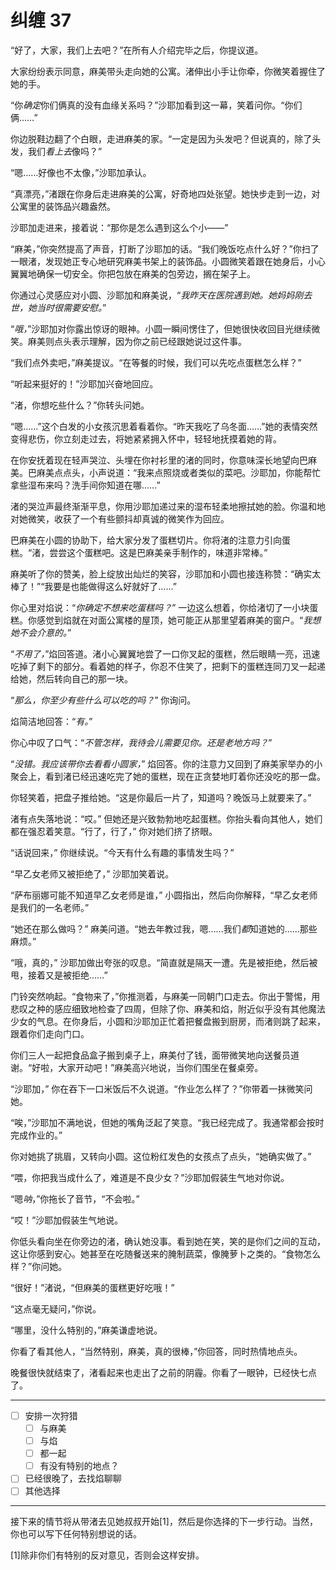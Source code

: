 # 纠缠 37

“好了，大家，我们上去吧？”在所有人介绍完毕之后，你提议道。

大家纷纷表示同意，麻美带头走向她的公寓。渚伸出小手让你牵，你微笑着握住了她的手。

“你*确定*你们俩真的没有血缘关系吗？”沙耶加看到这一幕，笑着问你。“你们俩……”

你边脱鞋边翻了个白眼，走进麻美的家。“一定是因为头发吧？但说真的，除了头发，我们*看上去*像吗？”

“嗯……好像也不太像，”沙耶加承认。

“真漂亮，”渚跟在你身后走进麻美的公寓，好奇地四处张望。她快步走到一边，对公寓里的装饰品兴趣盎然。

沙耶加走进来，接着说：“那你是怎么遇到这么个小——”

“麻美，”你突然提高了声音，打断了沙耶加的话。“我们晚饭吃点什么好？”你扫了一眼渚，发现她正专心地研究麻美书架上的装饰品。小圆微笑着跟在她身后，小心翼翼地确保一切安全。你把包放在麻美的包旁边，搁在架子上。

你通过心灵感应对小圆、沙耶加和麻美说，“*我昨天在医院遇到她。她妈妈刚去世，她当时很需要安慰。*”

“*哦，*”沙耶加对你露出惊讶的眼神。小圆一瞬间愣住了，但她很快收回目光继续微笑。麻美则点头表示理解，因为你之前已经跟她说过这件事。

“我们点外卖吧，”麻美提议。“在等餐的时候，我们可以先吃点蛋糕怎么样？”

“听起来挺好的！”沙耶加兴奋地回应。

“渚，你想吃些什么？”你转头问她。

“嗯……”这个白发的小女孩沉思着看着你。“昨天我吃了乌冬面……”她的表情突然变得悲伤，你立刻走过去，将她紧紧拥入怀中，轻轻地抚摸着她的背。

在你安抚着现在轻声哭泣、头埋在你衬衫里的渚的同时，你意味深长地望向巴麻美。巴麻美点点头，小声说道：“我来点照烧或者类似的菜吧。沙耶加，你能帮忙拿些湿布来吗？洗手间你知道在哪……”

渚的哭泣声最终渐渐平息，你用沙耶加递过来的湿布轻柔地擦拭她的脸。你温和地对她微笑，收获了一个有些颤抖却真诚的微笑作为回应。

巴麻美在小圆的协助下，给大家分发了蛋糕切片。你将渚的注意力引向蛋糕。“渚，尝尝这个蛋糕吧。这是巴麻美亲手制作的，味道非常棒。”

麻美听了你的赞美，脸上绽放出灿烂的笑容，沙耶加和小圆也接连称赞：“确实太棒了！”“我要是也能做得这么好就好了……”

你心里对焰说：“*你确定不想来吃蛋糕吗？*” 一边这么想着，你给渚切了一小块蛋糕。你感觉到焰就在对面公寓楼的屋顶，她可能正从那里望着麻美的窗户。“*我想她不会介意的。*”

“*不用了，*”焰回答道。渚小心翼翼地尝了一口你叉起的蛋糕，然后眼睛一亮，迅速吃掉了剩下的部分。看着她的样子，你忍不住笑了，把剩下的蛋糕连同刀叉一起递给她，然后转向自己的那一块。

“*那么，你至少有些什么可以吃的吗？*” 你询问。

焰简洁地回答：“*有。*”

你心中叹了口气：“*不管怎样，我待会儿需要见你。还是老地方吗？*”

“*没错。我应该带你去看看小圆家，*” 焰回答。你的注意力又回到了麻美家举办的小聚会上，看到渚已经迅速吃完了她的蛋糕，现在正贪婪地盯着你还没吃的那一盘。

你轻笑着，把盘子推给她。“这是你最后一片了，知道吗？晚饭马上就要来了。”

渚有点失落地说：“哎。” 但她还是兴致勃勃地吃起蛋糕。你抬头看向其他人，她们都在强忍着笑意。“行了，行了，” 你对她们挤了挤眼。

“话说回来，” 你继续说。“今天有什么有趣的事情发生吗？”

“早乙女老师又被拒绝了，” 沙耶加笑着说。

“萨布丽娜可能不知道早乙女老师是谁，” 小圆指出，然后向你解释，“早乙女老师是我们的一名老师。”

“她还在那么做吗？” 麻美问道。“她去年教过我，嗯……我们*都*知道她的……那些麻烦。”

“哦，真的，” 沙耶加做出夸张的叹息。“简直就是隔天一遭。先是被拒绝，然后被甩，接着又是被拒绝……”

门铃突然响起。“食物来了，”你推测着，与麻美一同朝门口走去。你出于警惕，用悲叹之种的感应细致地检查了四周，但除了你、麻美和焰，附近似乎没有其他魔法少女的气息。在你身后，小圆和沙耶加正忙着把餐盘搬到厨房，而渚则跳了起来，跟着你们走向门口。

你们三人一起把食品盒子搬到桌子上，麻美付了钱，面带微笑地向送餐员道谢。“好啦，大家开动吧！”麻美高兴地说，当你们围坐在餐桌旁。

“沙耶加，” 你在吞下一口米饭后不久说道。“作业怎么样了？”你带着一抹微笑问她。

“唉，”沙耶加不满地说，但她的嘴角泛起了笑意。“我已经完成了。我通常都会按时完成作业的。”

你对她挑了挑眉，又转向小圆。这位粉红发色的女孩点了点头，“她确实做了。”

“喂，你把我当成什么了，难道是不良少女？”沙耶加假装生气地对你说。

“嗯*呐*，”你拖长了音节，“不会啦。”

“哎！”沙耶加假装生气地说。

你低头看向坐在你旁边的渚，确认她没事。看到她在笑，笑的是你们之间的互动，这让你感到安心。她甚至在吃随餐送来的腌制蔬菜，像腌萝卜之类的。“食物怎么样？”你问她。

“很好！”渚说，“但麻美的蛋糕更好吃哦！”

“这点毫无疑问，”你说。

“哪里，没什么特别的，”麻美谦虚地说。

你看了看其他人，“当然特别，麻美，真的很棒，”你回答，同时热情地点头。

晚餐很快就结束了，渚看起来也走出了之前的阴霾。你看了一眼钟，已经快七点了。

---

- [ ] 安排一次狩猎
  - [ ] 与麻美
  - [ ] 与焰
  - [ ] 都一起
  - [ ] 有没有特别的地点？
- [ ] 已经很晚了，去找焰聊聊
- [ ] 其他选择

---

接下来的情节将从带渚去见她叔叔开始[1]，然后是你选择的下一步行动。当然，你也可以写下任何特别想说的话。

[1]​除非你们有特别的反对意见，否则会这样安排。
